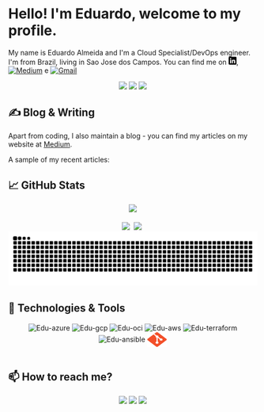 # Hello! I'm Eduardo, welcome to my profile.
My name is Eduardo Almeida and I'm a Cloud Specialist/DevOps engineer. I'm from Brazil, living in Sao Jose dos Campos.  You can find me on [![LinkedIn][1.1]][1], [![Medium][1.2]][2] e [![Gmail][1.3]][3]

<div align="center" style="display: inline_block">
  <a href = "mailto:eduardoalmeida15499@gmail.com" target="_blank"><img src="https://img.shields.io/badge/Gmail-D14836?style=for-the-badge&logo=gmail&logoColor=white" target="_blank"></a>
  <a href="https://www.linkedin.com/in/eduardo-almeidafilho" target="_blank"><img src="https://img.shields.io/badge/LinkedIn-0077B5?style=for-the-badge&logo=linkedin&logoColor=white" target="_blank"></a> 
  <a href="https://medium.com/@eduardoalmeida15499" target="_blank"><img src="https://img.shields.io/badge/Medium-12100E?style=for-the-badge&logo=medium&logoColor=white" target="_blank"></a>
</div>

## &#x270d; Blog & Writing
Apart from coding, I also maintain a blog - you can find my articles on my website at [Medium](https://medium.com/@eduardoalmeida15499).

A sample of my recent articles:

<!-- BLOG-POST-LIST:START
- [Recent Docker BuildKit Features You&#39;re Missing Out On](https://martinheinz.dev/blog/111)
 BLOG-POST-LIST:END -->

## &#x1f4c8; GitHub Stats
<div align="center">
  <img height="170em" src="http://github-profile-summary-cards.vercel.app/api/cards/profile-details?username=eduardoalmeidaf&theme=transparent">
</div>

<br>

<div align="center" style="display: inline_block">
  <a href="https://github.com/eduardoalmeidaf"><img height="145em" src="https://github-readme-stats.vercel.app/api?username=eduardoalmeidaf&show_icons=true&theme=transparent&include_all_commits=true&count_private=true&hide_border=true"></a>&nbsp;
  <a href="https://github.com/eduardoalmeidaf"><img height="145em" src="https://github-readme-stats.vercel.app/api/top-langs/?username=eduardoalmeidaf&layout=compact&langs_count=7&theme=transparent&hide_border=true"></a>&nbsp;


<picture>
  <source media="(prefers-color-scheme: dark)" srcset="https://raw.githubusercontent.com/eduardoalmeidaf/eduardoalmeidaf/output/github-contribution-grid-snake-dark.svg">
  <source media="(prefers-color-scheme: light)" srcset="https://raw.githubusercontent.com/eduardoalmeidaf/eduardoalmeidaf/output/github-contribution-grid-snake.svg">
  <img alt="github contribution grid snake animation" src="https://raw.githubusercontent.com/eduardoalmeidaf/eduardoalmeidaf/output/github-contribution-grid-snake.svg">
</picture>
      </div>
      
## 🔧 Technologies & Tools
<div align="center" style="display: inline_block">
  <img align="center" alt="Edu-azure" height="30" width="40" src="https://cdn.jsdelivr.net/gh/devicons/devicon@latest/icons/azure/azure-original.svg">
  <img align="center" alt="Edu-gcp" height="30" width="40" src="https://cdn.jsdelivr.net/gh/devicons/devicon@latest/icons/googlecloud/googlecloud-original.svg">
  <img align="center" alt="Edu-oci" height="30" width="40" src="https://cdn.jsdelivr.net/gh/devicons/devicon@latest/icons/oracle/oracle-original.svg"/>
  <img align="center" alt="Edu-aws" height="30" width="40" src="https://cdn.jsdelivr.net/gh/devicons/devicon@latest/icons/amazonwebservices/amazonwebservices-original-wordmark.svg">
  <img align="center" alt="Edu-terraform" height="30" width="40" src="https://cdn.jsdelivr.net/gh/devicons/devicon@latest/icons/terraform/terraform-original.svg">
  <img align="center" alt="Edu-ansible" height="30" width="40" src="https://cdn.jsdelivr.net/gh/devicons/devicon@latest/icons/ansible/ansible-original.svg">
 <img align="center" alt="Amanda-Git" height="30" width="40" src="https://raw.githubusercontent.com/devicons/devicon/master/icons/git/git-original.svg">
</div><br>

## 📫 How to reach me?
<div align="center" style="display: inline_block">
  <a href = "mailto:eduardoalmeida15499@gmail.com" target="_blank"><img src="https://img.shields.io/badge/Gmail-D14836?style=for-the-badge&logo=gmail&logoColor=white" target="_blank"></a>
  <a href="https://www.linkedin.com/in/eduardo-almeidafilho" target="_blank"><img src="https://img.shields.io/badge/LinkedIn-0077B5?style=for-the-badge&logo=linkedin&logoColor=white" target="_blank"></a> 
  <a href="https://medium.com/@eduardoalmeida15499" target="_blank"><img src="https://img.shields.io/badge/Medium-12100E?style=for-the-badge&logo=medium&logoColor=white" target="_blank"></a>
</div>

##



<!-- links to social media icons -->

<!-- icons without padding -->
[1.1]: https://raw.githubusercontent.com/eduardoalmeidaf/eduardoalmeidaf/main/linkedin-3-16.png
[1.2]: https://raw.githubusercontent.com/eduardoalmeidaf/eduardoalmeidaf/main/medium1x.png
[1.3]: https://raw.githubusercontent.com/eduardoalmeidaf/eduardoalmeidaf/main/gmail.png

<!-- links to your social media accounts -->

[1]: mailto:eduardoalmeida15499@gmail.com
[2]: https://www.linkedin.com/in/eduardo-almeidafilho
[3]: https://medium.com/@eduardoalmeida15499

<!-- Resources -->
<!-- Icons: https://simpleicons.org/ -->
<!-- GitHub Stats: https://github.com/anuraghazra/github-readme-stats -->
<!-- Emojis: https://emojipedia.org/emoji/ -->
<!-- HTML Emojis: https://www.fileformat.info/index.htm -->
<!-- Shields: https://shields.io/ -->
<!-- Awesome GitHub Profile README: https://github.com/abhisheknaiidu/awesome-github-profile-readme -->



